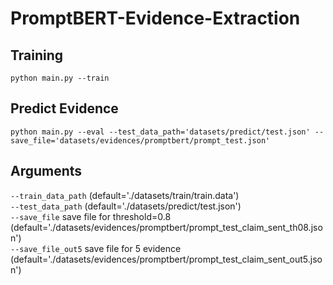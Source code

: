 # PromptBERT-Evidence-Extraction
## Training
    python main.py --train
## Predict Evidence 
    python main.py --eval --test_data_path='datasets/predict/test.json' --save_file='datasets/evidences/promptbert/prompt_test.json'
## Arguments 
`--train_data_path` (default='./datasets/train/train.data')  
`--test_data_path` (default='./datasets/predict/test.json')  
`--save_file` save file for threshold=0.8 (default='./datasets/evidences/promptbert/prompt_test_claim_sent_th08.json')  
`--save_file_out5` save file for 5 evidence (default='./datasets/evidences/promptbert/prompt_test_claim_sent_out5.json')
